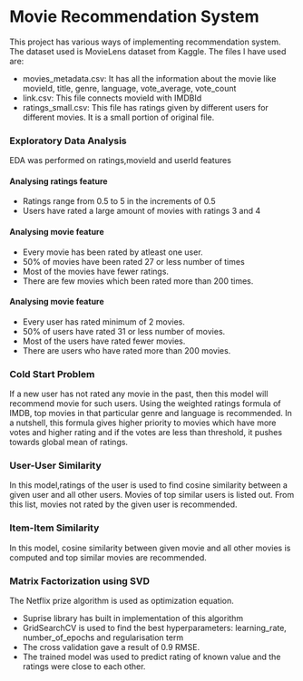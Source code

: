# Movie Recommendation System
This project has various ways of implementing recommendation system.
The dataset used is MovieLens dataset from Kaggle. The files I have used are:
* movies_metadata.csv: It has all the information about the movie like movieId, title, genre, language, vote_average, vote_count
* link.csv: This file connects movieId with IMDBId
* ratings_small.csv: This file has ratings given by different users for different movies. It is a small portion of original file.

### Exploratory Data Analysis
EDA was performed on ratings,movieId and userId features

#### Analysing ratings feature
* Ratings range from 0.5 to 5 in the increments of 0.5
* Users have rated a large amount of movies with ratings 3 and 4

#### Analysing movie feature
* Every movie has been rated by atleast one user.
* 50% of movies have been rated 27 or less number of times
* Most of the movies have fewer ratings.
* There are few movies which been rated more than 200 times.

#### Analysing movie feature
* Every user has rated minimum of 2 movies.
* 50% of users have rated 31 or less number of movies.
* Most of the users have rated fewer movies.
* There are users who have rated more than 200 movies.

### Cold Start Problem
If a new user has not rated any movie in the past, then this model will recommend movie for such users.
Using the weighted ratings formula of IMDB, top movies in that particular genre and language is recommended. 
In a nutshell, this formula gives higher priority to movies which have more votes and higher rating and 
if the votes are less than threshold, it pushes towards global mean of ratings.

### User-User Similarity
In this model,ratings of the user is used to find cosine similarity between a given user and all other users.
Movies of top similar users is listed out. From this list, movies not rated by the given user is recommended.

### Item-Item Similarity
In this model, cosine similarity between given movie and all other movies is computed and top similar movies are recommended.

### Matrix Factorization using SVD
The Netflix prize algorithm is used as optimization equation.
* Suprise library has built in implementation of this algorithm
* GridSearchCV is used to find the best hyperparameters: learning_rate, number_of_epochs and regularisation term
* The cross validation gave a result of 0.9 RMSE.
* The trained model was used to predict rating of known value and the ratings were close to each other.


